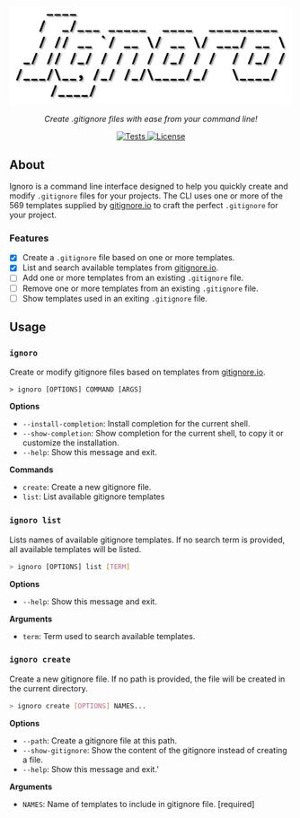 <div align="center"><img src="https://raw.githubusercontent.com/solbero/ignoro/main/logo.png" alt="Logo" /></div>
<p align="center"><em>Create .gitignore files with ease from your command line!</em></p>
<p align="center">
  <a href="https://github.com/solbero/ignoro/actions/workflows/test.yml">
    <img alt="Tests" src="https://img.shields.io/github/actions/workflow/status/solbero/ignoro/test.yml?label=tests">
  </a>
  <a href="https://github.com/solbero/ignoro/blob/main/LICENSE">
    <img alt="License" src="https://img.shields.io/github/license/solbero/ignoro">
  </a>
</p>

## About

Ignoro is a command line interface designed to help you quickly create and modify `.gitignore` files for your projects. The CLI uses one or more of the 569 templates supplied by [gitignore.io](https://www.toptal.com/developers/gitignore) to craft the perfect `.gitignore` for your project.

### Features

* [x] Create a `.gitignore` file based on one or more templates.
* [x] List and search available templates from [gitignore.io](https://www.toptal.com/developers/gitignore).
* [ ] Add one or more templates from an existing `.gitignore` file.
* [ ] Remove one or more templates from an existing `.gitignore` file.
* [ ] Show templates used in an exiting `.gitignore` file.

## Usage

### `ignoro`

Create or modify gitignore files based on templates from [gitignore.io](https://www.toptal.com/developers/gitignore).

```
> ignoro [OPTIONS] COMMAND [ARGS]
```

**Options**

* `--install-completion`: Install completion for the current shell.
* `--show-completion`: Show completion for the current shell, to copy it or customize the installation.
* `--help`: Show this message and exit.

**Commands**

* `create`: Create a new gitignore file.
* `list`: List available gitignore templates

### `ignoro list`

Lists names of available gitignore templates. If no search term is provided, all available templates will be listed.

```sh
> ignoro [OPTIONS] list [TERM]
```

**Options**

* `--help`: Show this message and exit.

**Arguments**

* `term`: Term used to search available templates.

### `ignoro create`

Create a new gitignore file. If no path is provided, the file will be created in the current directory.

```sh
> ignoro create [OPTIONS] NAMES...
```

**Options**

* `--path`: Create a gitignore file at this path.
* `--show-gitignore`:  Show the content of the gitignore instead of creating a file.
* `--help`: Show this message and exit.’

**Arguments**

*  `NAMES`: Name of templates to include in gitignore file. [required]
